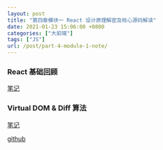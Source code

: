 ```yaml
---
layout: post
title: "第四章模块一 React 设计原理解密及核心源码解读"
date: 2021-01-23 15:06:00 +0800
categories: ["大前端"]
tags: ["JS"]
url: /post/part-4-module-1-note/
---
```


### React 基础回顾

[笔记](/post/part-4-module-1-react-basic/)

### Virtual DOM & Diff 算法

[笔记](/post/part-4-module-1-virtualdom&diff/)

[github](https://github.com/caorushizi/tiny-react)
